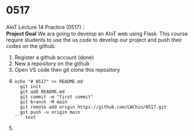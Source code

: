 # 0517
AIoT Lecture 14 Practice (0517)： \
<b>Project Goal</b>
We ara going to develop an AIoT web using Flask. 
This course require students to use the us code to develop our project and push their codes on the github. 

 1. Register a github account (done)
 2. New a repository on the github
 3. Open VS code then git clone this repository
 4. ``` text
    echo "# 0517" >> README.md
	  git init
	  git add README.md
	  git commit -m "first commit"
	  git branch -M main
	  git remote add origin https://github.com/LWChin/0517.git
	  git push -u origin main
    ``` text
 5. 
